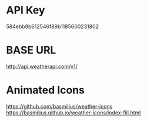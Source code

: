 # API Key
584ebb9b612546f89b1185600231802

# BASE URL
http://api.weatherapi.com/v1/

# Animated Icons
https://github.com/basmilius/weather-icons
https://basmilius.github.io/weather-icons/index-fill.html